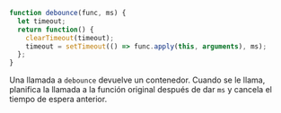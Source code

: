 ```js demo
function debounce(func, ms) {
  let timeout;
  return function() {
    clearTimeout(timeout);
    timeout = setTimeout(() => func.apply(this, arguments), ms);
  };
}

```

Una llamada a `debounce` devuelve un contenedor. Cuando se le llama, planifica la llamada a la función original después de dar `ms` y cancela el tiempo de espera anterior.

